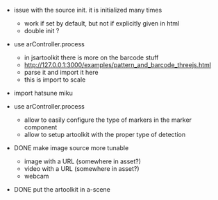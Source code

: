 - issue with the source init. it is initialized many times
  - work if set by default, but not if explicitly given in html
  - double init ?
- use arController.process
  - in jsartoolkit there is more on the barcode stuff
  - http://127.0.0.1:3000/examples/pattern_and_barcode_threejs.html
  - parse it and import it here
  - this is import to scale
- import hatsune miku
- use arController.process
  - allow to easily configure the type of markers in the marker component
  - allow to setup artoolkit with the proper type of detection
  

- DONE make image source more tunable
  - image with a URL (somewhere in asset?)
  - video with a URL (somewhere in asset?)
  - webcam
- DONE put the artoolkit in a-scene
